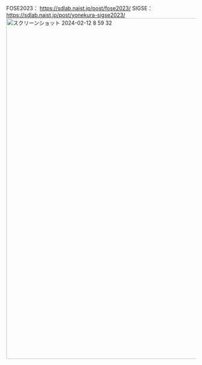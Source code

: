 FOSE2023：
https://sdlab.naist.jp/post/fose2023/
SIGSE：
https://sdlab.naist.jp/post/yonekura-sigse2023/
<img width="905" alt="スクリーンショット 2024-02-12 8 59 32" src="https://github.com/mikiyonekura/Context-Aware-SATD-Detection-Tool/assets/125361876/1ade6b7d-1036-44b5-a19c-fd88c4ac6385">
